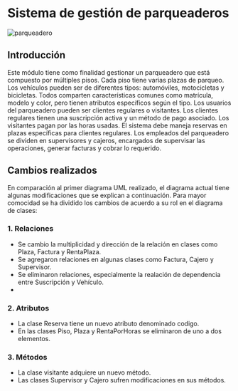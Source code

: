 # Sistema de gestión de parqueaderos
![parqueadero](https://github.com/user-attachments/assets/a333af47-cb73-4305-bded-a6215b9dadd7)

## Introducción
Este módulo tiene como finalidad gestionar un parqueadero que está compuesto por múltiples pisos. Cada piso tiene varias plazas de parqueo. Los vehículos pueden ser de diferentes tipos: automóviles, motocicletas y bicicletas. Todos comparten características comunes como matrícula, modelo y color, pero tienen atributos específicos según el tipo.
Los usuarios del parqueadero pueden ser clientes regulares o visitantes. Los clientes regulares tienen una suscripción activa y un método de pago asociado. Los visitantes pagan por las horas usadas.
El sistema debe maneja reservas en plazas específicas para clientes regulares. Los empleados del parqueadero se dividen en supervisores y cajeros, encargados de supervisar las operaciones, generar facturas y cobrar lo requerido.

## Cambios realizados
En comparación al primer diagrama UML realizado, el diagrama actual tiene algunas modificaciones que se explican a continuación. Para mayor comocidad se  ha dividido los cambios de acuerdo a su rol en el diagrama de clases:

### **1. Relaciones** 
- Se cambio la multiplicidad y dirección de la relación en clases como Plaza, Factura y RentaPlaza.
- Se agregaron relaciones en algunas clases como Factura, Cajero y Supervisor.
- Se eliminaron relaciones, especialmente la realación de dependencia entre Suscripción y Vehículo.
- 
### **2. Atributos**
- La clase Reserva tiene un nuevo atributo denominado codigo.
- En las clases Piso, Plaza y RentaPorHoras se eliminaron de uno a dos elementos.

### **3. Métodos**
- La clase visitante adquiere un nuevo método.
- Las clases Supervisor y Cajero sufren modificaciones en sus métodos.
